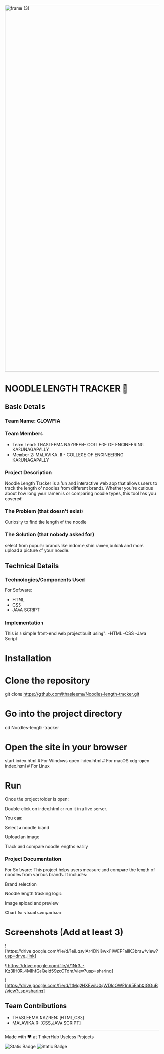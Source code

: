 <img width="3188" height="1202" alt="frame (3)" src="https://github.com/user-attachments/assets/517ad8e9-ad22-457d-9538-a9e62d137cd7" />


# NOODLE LENGTH TRACKER 🎯


## Basic Details
### Team Name: GLOWFIA


### Team Members
- Team Lead: THASLEEMA NAZREEN- COLLEGE OF ENGINEERING KARUNAGAPALLY
- Member 2: MALAVIKA. R - COLLEGE OF ENGINEERING KARUNAGAPALLY


### Project Description
Noodle Length Tracker is a fun and interactive web app that allows users to track the length of noodles from different brands. Whether you're curious about how long your ramen is or comparing noodle types, this tool has you covered!

### The Problem (that doesn't exist)
Curiosity to find the length of the noodle

### The Solution (that nobody asked for)
select from popular brands like indomie,shin ramen,buldak and more.
upload a picture of your noodle.

## Technical Details
### Technologies/Components Used
For Software:
- HTML
- CSS
- JAVA SCRIPT


### Implementation
This is a simple front-end web project built using":
-HTML
-CSS
-Java Script
# Installation
# Clone the repository
git clone https://github.com/ithasleema/Noodles-length-tracker.git

# Go into the project directory
cd Noodles-length-tracker

# Open the site in your browser
start index.html  # For Windows
open index.html   # For macOS
xdg-open index.html  # For Linux


# Run
Once the project folder is open:

Double-click on index.html or run it in a live server.

You can:

Select a noodle brand

Upload an image

Track and compare noodle lengths easily

### Project Documentation
For Software:
This project helps users measure and compare the length of noodles from various brands. It includes:

Brand selection

Noodle length tracking logic

Image upload and preview

Chart for visual comparison


# Screenshots (Add at least 3)
![https://drive.google.com/file/d/1eiLqsylAr4DNl8wxi1IWEPFallK3braw/view?usp=drive_link]

![https://drive.google.com/file/d/1Nr3J-Kz3lH0R_4MIhfGeQeld59zdCTdm/view?usp=sharing]

![https://drive.google.com/file/d/1tMg2HXEwiU0qWDlcOWE1n65EabQIGGuB/view?usp=sharing]



## Team Contributions
- THASLEEMA NAZREN: [HTML,CSS]
- MALAVIKA.R: [CSS,JAVA SCRIPT]


---
Made with ❤️ at TinkerHub Useless Projects 

![Static Badge](https://img.shields.io/badge/TinkerHub-24?color=%23000000&link=https%3A%2F%2Fwww.tinkerhub.org%2F)
![Static Badge](https://img.shields.io/badge/UselessProjects--25-25?link=https%3A%2F%2Fwww.tinkerhub.org%2Fevents%2FQ2Q1TQKX6Q%2FUseless%2520Projects)



